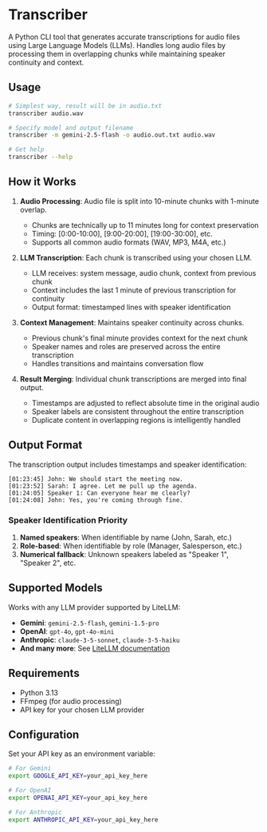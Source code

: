 # Transcriber

A Python CLI tool that generates accurate transcriptions for audio files using Large Language Models (LLMs). Handles long audio files by processing them in overlapping chunks while maintaining speaker continuity and context.

## Usage

```sh
# Simplest way, result will be in audio.txt
transcriber audio.wav

# Specify model and output filename
transcriber -m gemini-2.5-flash -o audio.out.txt audio.wav

# Get help
transcriber --help
```

## How it Works

1. **Audio Processing**: Audio file is split into 10-minute chunks with 1-minute overlap.
   - Chunks are technically up to 11 minutes long for context preservation
   - Timing: [0:00-10:00], [9:00-20:00], [19:00-30:00], etc.
   - Supports all common audio formats (WAV, MP3, M4A, etc.)

2. **LLM Transcription**: Each chunk is transcribed using your chosen LLM.
   - LLM receives: system message, audio chunk, context from previous chunk
   - Context includes the last 1 minute of previous transcription for continuity
   - Output format: timestamped lines with speaker identification

3. **Context Management**: Maintains speaker continuity across chunks.
   - Previous chunk's final minute provides context for the next chunk
   - Speaker names and roles are preserved across the entire transcription
   - Handles transitions and maintains conversation flow

4. **Result Merging**: Individual chunk transcriptions are merged into final output.
   - Timestamps are adjusted to reflect absolute time in the original audio
   - Speaker labels are consistent throughout the entire transcription
   - Duplicate content in overlapping regions is intelligently handled

## Output Format

The transcription output includes timestamps and speaker identification:

```
[01:23:45] John: We should start the meeting now.
[01:23:52] Sarah: I agree. Let me pull up the agenda.
[01:24:05] Speaker 1: Can everyone hear me clearly?
[01:24:08] John: Yes, you're coming through fine.
```

### Speaker Identification Priority

1. **Named speakers**: When identifiable by name (John, Sarah, etc.)
2. **Role-based**: When identifiable by role (Manager, Salesperson, etc.)
3. **Numerical fallback**: Unknown speakers labeled as "Speaker 1", "Speaker 2", etc.

## Supported Models

Works with any LLM provider supported by LiteLLM:
- **Gemini**: `gemini-2.5-flash`, `gemini-1.5-pro`
- **OpenAI**: `gpt-4o`, `gpt-4o-mini`
- **Anthropic**: `claude-3-5-sonnet`, `claude-3-5-haiku`
- **And many more**: See [LiteLLM documentation](https://docs.litellm.ai/docs/providers)

## Requirements

- Python 3.13
- FFmpeg (for audio processing)
- API key for your chosen LLM provider

## Configuration

Set your API key as an environment variable:

```sh
# For Gemini
export GOOGLE_API_KEY=your_api_key_here

# For OpenAI
export OPENAI_API_KEY=your_api_key_here

# For Anthropic
export ANTHROPIC_API_KEY=your_api_key_here
```
